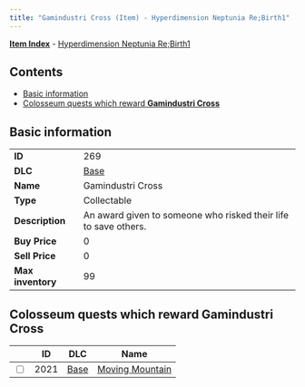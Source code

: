 ```yaml
---
title: "Gamindustri Cross (Item) - Hyperdimension Neptunia Re;Birth1"
---
```


[**Item Index**](/neptunia/rb1/item/index.html) - [Hyperdimension Neptunia Re;Birth1](/neptunia/rb1)

## Contents

- [Basic information](#basic-information)
- [Colosseum quests which reward **Gamindustri Cross**](#colosseum-quests-which-reward-gamindustri-cross)

## Basic information

|   |   |
| -- | -- |
| **ID** | 269 |
| **DLC** | [Base](/neptunia/rb1/dlc/1-base.html) |
| **Name** | Gamindustri Cross |
| **Type** | Collectable |
| **Description** | An award given to someone who risked their life to save others. |
| **Buy Price** | 0 |
| **Sell Price** | 0 |
| **Max inventory** | 99 |

## Colosseum quests which reward **Gamindustri Cross**

|    | ID | DLC | Name |
| -- | -- | --- | ---- |
| <input type="checkbox" id="rb1-colosseum-1-2021" class="trackbox" /> | 2021 | [Base](/neptunia/rb1/dlc/1-base.html) | [Moving Mountain](/neptunia/rb1/colosseum/1-2021-moving-mountain.html) |